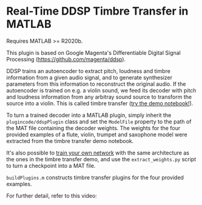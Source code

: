 # Real-Time DDSP Timbre Transfer in MATLAB

Requires MATLAB >= R2020b.

This plugin is based on Google Magenta's Differentiable Digital Signal Processing (https://github.com/magenta/ddsp).

DDSP trains an autoencoder to extract pitch, loudness and timbre information from a given audio signal, and to generate synthesizer parameters from this information to reconstruct the original audio.
If the autoencoder is trained on e.g. a violin sound, we feed its decoder with pitch and loudness information from any arbitray sound source to transform the source into a violin. This is called timbre transfer ([try the demo notebook!](https://colab.research.google.com/github/magenta/ddsp/blob/master/ddsp/colab/demos/timbre_transfer.ipynb)).

To turn a trained decoder into a MATLAB plugin, simply inherit the `plugincode/ddspPlugin` class and set the `ModelFile` property to the path of the MAT file containing the decoder weights. The weights for the four provided examples of a flute, violin, trumpet and saxophone model were extracted from the timbre transfer demo notebook.

It's also possible to [train your own network](https://colab.research.google.com/github/magenta/ddsp/blob/master/ddsp/colab/demos/train_autoencoder.ipynb) with the same architecture as the ones in the timbre transfer demo, and use the `extract_weights.py` script to turn a checkpoint into a MAT file.

`buildPlugins.m` constructs timbre transfer plugins for the four provided examples.

For further detail, refer to this video:

